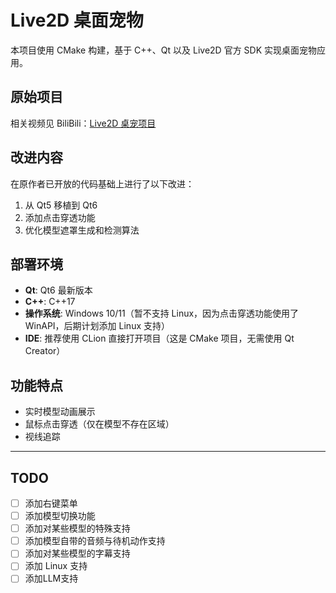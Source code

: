 # Live2D 桌面宠物

本项目使用 CMake 构建，基于 C++、Qt 以及 Live2D 官方 SDK 实现桌面宠物应用。

## 原始项目

相关视频见 BiliBili：[Live2D 桌宠项目](https://www.bilibili.com/video/BV1TtkHYpEDA/)

## 改进内容

在原作者已开放的代码基础上进行了以下改进：
1. 从 Qt5 移植到 Qt6
2. 添加点击穿透功能
3. 优化模型遮罩生成和检测算法

## 部署环境

- **Qt**: Qt6 最新版本
- **C++**: C++17
- **操作系统**: Windows 10/11（暂不支持 Linux，因为点击穿透功能使用了 WinAPI，后期计划添加 Linux 支持）
- **IDE**: 推荐使用 CLion 直接打开项目（这是 CMake 项目，无需使用 Qt Creator）

## 功能特点

- 实时模型动画展示
- 鼠标点击穿透（仅在模型不存在区域）
- 视线追踪

***

## TODO
- [ ] 添加右键菜单
- [ ] 添加模型切换功能
- [ ] 添加对某些模型的特殊支持
- [ ] 添加模型自带的音频与待机动作支持
- [ ] 添加对某些模型的字幕支持
- [ ] 添加 Linux 支持
- [ ] 添加LLM支持